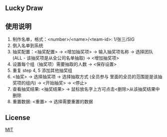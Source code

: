 ## Lucky Draw

## 使用说明

1. 制作名单，格式：\<number\>\/\<name\>\/\<team-id\>: 1/张三/SIG
2. 倒入名单到系统
3. 抽奖配置：<抽奖配置> -> <增加抽奖项> -> 输入抽奖项名称 -> 选择团队 (ALL - 该抽奖项是从全公司名单抽取) -> <增加抽奖项>
4. 设置每个组（抽奖项）需要抽取的人数 -> <保存设置>
5. 重复 step 4, 5 添加其他抽奖组
6. <抽奖> -> 选择抽奖项 -> 选择抽取方式 (全员参与 里面的全员的范围是是该抽奖项的组内) -> <开始抽奖> -> <停止>
7. 查看抽奖结果: <抽奖结果> -> 鼠标放名字上方可点击<删除>从该抽奖结果中删除
8. 重置数据: <重置> -> 选择需要重置的数据

## License

[MIT](https://choosealicense.com/licenses/mit/)
